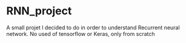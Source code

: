 # RNN_project

A small projet I decided to do in order to understand Recurrent neural network.
No used of tensorflow or Keras, only from scratch
